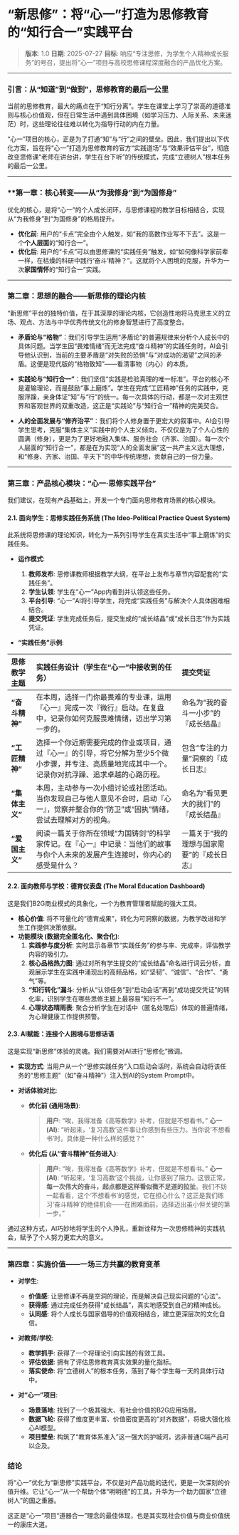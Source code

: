 # “新思修”：将“心一”打造为思修教育的“知行合一”实践平台

> **版本**: 1.0
> **日期**: 2025-07-27
> **目标**: 响应“专注思修，为学生个人精神成长服务”的号召，提出将“心一”项目与高校思修课程深度融合的产品优化方案。

---

### **引言：从“知道”到“做到”，思修教育的最后一公里**

当前的思修教育，最大的痛点在于“知行分离”。学生在课堂上学习了崇高的道德准则与核心价值观，但在日常生活中遇到具体困境（如学习压力、人际关系、未来迷茫）时，这些理论往往难以转化为指导行动的内在力量。

“心一”项目的核心，正是为了打通“知”与“行”之间的壁垒。因此，我们提出以下优化方案，旨在将“心一”打造为思修教育的官方“实践道场”与“效果评估平台”，彻底改变思修课“老师在讲台讲，学生在台下听”的传统模式，完成“立德树人”根本任务的最后一公里。

---

### **第一章：核心转变——从“为我修身”到“为国修身”

优化的核心，是将“心一”的个人成长闭环，与思修课程的教学目标相结合，实现从“为我修身”到“为国修身”的格局提升。

*   **优化前**: 用户的“卡点”完全由个人触发，如“我的高数作业写不下去”。这是一个**个人层面**的“知行合一”。
*   **优化后**: 用户的“卡点”可以由思修课的“实践任务”触发，如“如何像科学家前辈一样，在枯燥的科研中践行‘奋斗’精神？”。这就将个人困境的克服，升华为一次**家国情怀**的“知行合一”实践。

---

### **第二章：思想的融合——新思修的理论内核**

“新思修”平台的独特价值，在于其深厚的理论内核，它创造性地将马克思主义的立场、观点、方法与中华优秀传统文化的修身智慧进行了高度整合。

*   **矛盾论与“格物”**：我们引导学生运用“矛盾论”的普遍规律来分析个人成长中的具体问题。当学生因“畏难情绪”而无法完成“奋斗精神”的实践任务时，AI会引导他认识到，当前的主要矛盾是“对失败的恐惧”与“对成功的渴望”之间的矛盾。这便是现代版的“格物致知”——看清事物（内心）的本质。

*   **实践论与“知行合一”**：我们坚信“实践是检验真理的唯一标准”。平台的核心不是灌输理论，而是鼓励“事上磨炼”。学生在完成“工匠精神”任务的实践中，克服浮躁，亲身体证“知”与“行”的统一。每一次具体的行动，都是一次对主观世界和客观世界的双重改造，这正是“实践论”与“知行合一”精神的完美契合。

*   **人的全面发展与“修齐治平”**：我们将个人修身置于更宏大的叙事中。AI会引导学生思考，克服“集体主义”实践中的个人主义倾向，不仅仅是为了个人心性的圆满（修身），更是为了更好地融入集体、服务社会（齐家、治国）。每一次个人层面的“知行合一”，都是在为实现“人的全面发展”这一共产主义远大理想，和“修身、齐家、治国、平天下”的中华传统理想，贡献自己的一份力量。

---

### **第三章：产品核心模块：“心一·思修实践平台”**

我们建议，在现有产品基础上，开发一个专门面向思修教育场景的核心模块。

#### **2.1. 面向学生：思修实践任务系统 (The Ideo-Political Practice Quest System)**

此系统将思修课的理论知识，转化为一系列引导学生在真实生活中“事上磨炼”的实践任务。

*   **运作模式**:
    1.  **教师发布**: 思修课教师根据教学大纲，在平台上发布与章节内容配套的“实践任务”。
    2.  **学生认领**: 学生在“心一”App内看到并认领这些任务。
    3.  **平台引导**: “心一”AI将引导学生，将完成“实践任务”与解决个人具体困难相结合。
    4.  **提交凭证**: 学生完成任务后，提交生成的“成长结晶”或“成长日志”作为实践凭证。

*   **“实践任务”示例**:

| 思修教学主题 | 实践任务设计（学生在“心一”中接收到的任务） | 提交凭证 |
| :--- | :--- | :--- |
| **“奋斗精神”** | 在本周，选择一门你最畏难的专业课，运用『心一』完成一次『微行』启动。在复盘中，记录你如何克服畏难情绪，迈出学习第一步的。 | 命名为“我的奋斗一小步”的『成长结晶』 |
| **“工匠精神”** | 选择一个你近期需要完成的作业或项目，通过『心一』的引导，将它分解为至少5个微小步骤，并专注、高质量地完成其中一个。记录你对抗浮躁、追求卓越的心路历程。 | 包含“专注的力量”洞察的『成长日志』 |
| **“集体主义”** | 本周，主动参与一次小组讨论或社团活动。当你发现自己与他人意见不合时，启动『心一』，觉察并整合你的“防卫”或“固执”情绪，尝试去理解对方的视角。 | 命名为“看见更大的我们”的『成长结晶』 |
| **“爱国主义”** | 阅读一篇关于你所在领域“为国铸剑”的科学家传记。在『心一』中记录：当他们的故事与你个人未来的发展产生连接时，你内心的感受是什么？ | 一篇关于“我的理想与国家需要”的『成长日志』 |

#### **2.2. 面向教师与学校：德育仪表盘 (The Moral Education Dashboard)**

这是我们B2G商业模式的具象化，一个为教育管理者赋能的强大工具。

*   **核心价值**: 将不可量化的“德育成果”，转化为可洞察的数据，为教学改进和学生工作提供决策依据。
*   **功能模块 (数据完全匿名化、聚合化)**:
    1.  **实践参与度分析**: 实时显示各章节“实践任务”的参与率、完成率，评估教学内容的吸引力。
    2.  **核心品格热力图**: 通过对所有学生提交的“成长结晶”命名进行词云分析，直观展示学生在实践中涌现出的高频品格，如“坚韧”、“诚信”、“合作”、“勇气”等。
    3.  **“知行转化”漏斗**: 分析从“认领任务”到“启动会话”再到“成功提交凭证”的转化率，识别学生在哪些思修主题上最容易“知行不一”。
    4.  **心理状态晴雨表**: 聚合分析学生在对话中（匿名处理后）体现的普遍情绪，为心理健康工作提供预警。

#### **2.3. AI赋能：连接个人困境与思修话语**

这是实现“新思修”体验的灵魂。我们需要对AI进行“思修化”微调。

*   **实现方式**: 当用户从一个“思修实践任务”入口启动会话时，系统会自动将该任务的“思修主题”（如“奋斗精神”）注入到AI的System Prompt中。
*   **对话体验对比**:

    *   **优化前 (通用场景)**:
        > **用户**: “唉，我得准备《高等数学》补考，但就是不想看书。”
        > **心一 (AI)**: “听起来，‘复习高数’这件事让你感到有些压力。当你说‘不想看书’时，具体是一种什么样的感觉？”

    *   **优化后 (从“奋斗精神”任务进入)**:
        > **用户**: “唉，我得准备《高等数学》补考，但就是不想看书。”
        > **心一 (AI)**: “听起来，‘复习高数’这个挑战，让你感到了阻力。这很正常，**每一次伟大的奋斗，起点都是这样看似微不足道的拉扯**。我们不妨一起看看，这个‘不想看书’的感觉，它在担心什么？这正是我们练习‘奋斗精神’的绝佳机会——在困难面前，选择迈出虽小但关键的第一步。”

通过这种方式，AI巧妙地将学生的个人挣扎，重新诠释为一次思修精神的实践机会，赋予了个人努力更宏大的意义。

---

### **第四章：实施价值——一场三方共赢的教育变革**

*   **对学生**:
    *   **价值感**: 让思修课不再是空洞的理论，而是解决自己现实问题的“心法”。
    *   **获得感**: 通过完成任务获得“成长结晶”，真实地感受到自己的精神成长。
    *   **认同感**: 将个人成长与国家倡导的价值观相结合，建立更深层次的文化自信。

*   **对教师/学校**:
    *   **教学抓手**: 获得了一个将理论引向实践的有效工具。
    *   **评估依据**: 拥有了评估思修教育真实效果的量化指标。
    *   **落实使命**: 将“立德树人”的根本任务，落到了每个学生每一天的具体行动中。

*   **对“心一”项目**:
    *   **场景落地**: 找到了一个极其强大、有社会价值的B2G应用场景。
    *   **数据飞轮**: 获得了维度更丰富、价值密度更高的“对齐数据”，将极大强化核心AI模型。
    *   **项目壁垒**: 构筑了“教育体系准入”这一强大的护城河，远非普通C端产品可以企及。

### **结论**

将“心一”优化为“新思修”实践平台，不仅是对产品功能的迭代，更是一次深刻的价值升维。它让“心一”从一个帮助个体“明明德”的工具，升华为一个助力国家“立德树人”的国之重器。

这正是“心一”项目“道器合一”理念的最佳体现，也是其实现社会价值与商业价值统一的康庄大道。